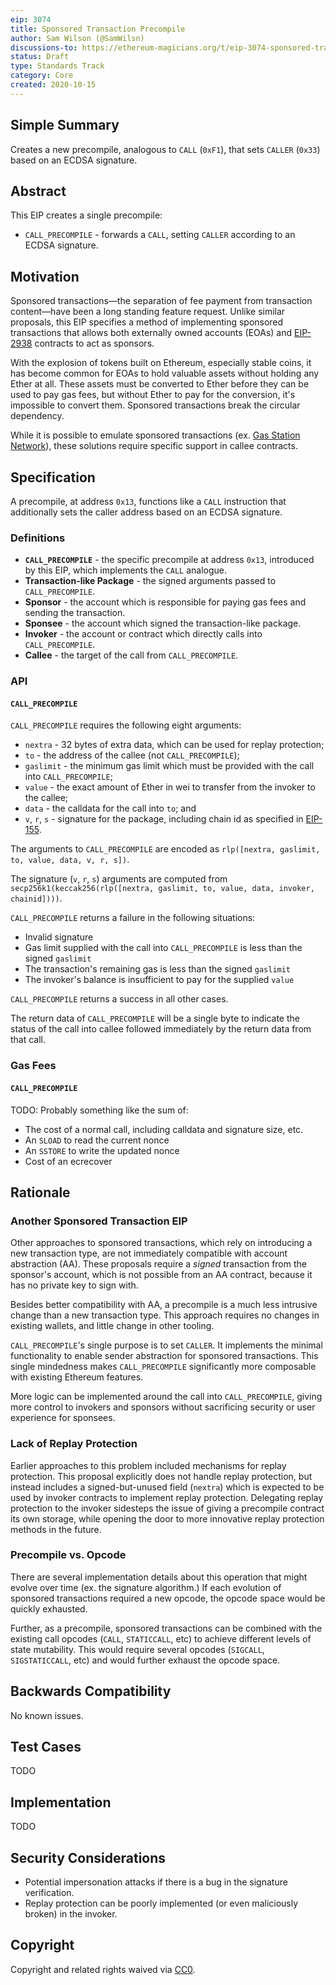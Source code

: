 ```yaml
---
eip: 3074
title: Sponsored Transaction Precompile
author: Sam Wilson (@SamWilsn)
discussions-to: https://ethereum-magicians.org/t/eip-3074-sponsored-transaction-precompile/4880
status: Draft
type: Standards Track
category: Core
created: 2020-10-15
---
```


## Simple Summary

Creates a new precompile, analogous to `CALL` (`0xF1`), that sets `CALLER` (`0x33`) based on an ECDSA signature.

## Abstract

This EIP creates a single precompile:
 - `CALL_PRECOMPILE` - forwards a `CALL`, setting `CALLER` according to an ECDSA signature.

## Motivation

Sponsored transactions—the separation of fee payment from transaction content—have been a long standing feature request. Unlike similar proposals, this EIP specifies a method of implementing sponsored transactions that allows both externally owned accounts (EOAs) and [EIP-2938](./eip-2938.md) contracts to act as sponsors.

With the explosion of tokens built on Ethereum, especially stable coins, it has become common for EOAs to hold valuable assets without holding any Ether at all. These assets must be converted to Ether before they can be used to pay gas fees, but without Ether to pay for the conversion, it's impossible to convert them. Sponsored transactions break the circular dependency.

While it is possible to emulate sponsored transactions (ex. [Gas Station Network](https://www.opengsn.org/)), these solutions require specific support in callee contracts.

## Specification

A precompile, at address `0x13`, functions like a `CALL` instruction that additionally sets the caller address based on an ECDSA signature.

### Definitions

 - **`CALL_PRECOMPILE`** - the specific precompile at address `0x13`, introduced by this EIP, which implements the `CALL` analogue.
 - **Transaction-like Package** - the signed arguments passed to `CALL_PRECOMPILE`.
 - **Sponsor** - the account which is responsible for paying gas fees and sending the transaction.
 - **Sponsee** - the account which signed the transaction-like package.
 - **Invoker** - the account or contract which directly calls into `CALL_PRECOMPILE`.
 - **Callee** - the target of the call from `CALL_PRECOMPILE`.

### API

#### `CALL_PRECOMPILE`

`CALL_PRECOMPILE` requires the following eight arguments:

 - `nextra` - 32 bytes of extra data, which can be used for replay protection;
 - `to` - the address of the callee (not `CALL_PRECOMPILE`);
 - `gaslimit` - the minimum gas limit which must be provided with the call into `CALL_PRECOMPILE`;
 - `value` - the exact amount of Ether in wei to transfer from the invoker to the callee;
 - `data` - the calldata for the call into `to`; and
 - `v`, `r`, `s` - signature for the package, including chain id as specified in [EIP-155](./eip-155.md).

The arguments to `CALL_PRECOMPILE` are encoded as `rlp([nextra, gaslimit, to, value, data, v, r, s])`.

The signature (`v`, `r`, `s`) arguments are computed from `secp256k1(keccak256(rlp([nextra, gaslimit, to, value, data, invoker, chainid])))`.

`CALL_PRECOMPILE` returns a failure in the following situations:
 - Invalid signature
 - Gas limit supplied with the call into `CALL_PRECOMPILE` is less than the signed `gaslimit`
 - The transaction's remaining gas is less than the signed `gaslimit`
 - The invoker's balance is insufficient to pay for the supplied `value`

`CALL_PRECOMPILE` returns a success in all other cases.

The return data of `CALL_PRECOMPILE` will be a single byte to indicate the status of the call into callee followed immediately by the return data from that call.

### Gas Fees

#### `CALL_PRECOMPILE`

TODO: Probably something like the sum of:
 * The cost of a normal call, including calldata and signature size, etc.
 * An `SLOAD` to read the current nonce
 * An `SSTORE` to write the updated nonce
 * Cost of an ecrecover

## Rationale

### Another Sponsored Transaction EIP

Other approaches to sponsored transactions, which rely on introducing a new transaction type, are not immediately compatible with account abstraction (AA). These proposals require a _signed_ transaction from the sponsor's account, which is not possible from an AA contract, because it has no private key to sign with.

Besides better compatibility with AA, a precompile is a much less intrusive change than a new transaction type. This approach requires no changes in existing wallets, and little change in other tooling.

`CALL_PRECOMPILE`'s single purpose is to set `CALLER`. It implements the minimal functionality to enable sender abstraction for sponsored transactions. This single mindedness makes `CALL_PRECOMPILE` significantly more composable with existing Ethereum features.

More logic can be implemented around the call into `CALL_PRECOMPILE`, giving more control to invokers and sponsors without sacrificing security or user experience for sponsees.

### Lack of Replay Protection

Earlier approaches to this problem included mechanisms for replay protection. This proposal explicitly does not handle replay protection, but instead includes a signed-but-unused field (`nextra`) which is expected to be used by invoker contracts to implement replay protection. Delegating replay protection to the invoker sidesteps the issue of giving a precompile contract its own storage, while opening the door to more innovative replay protection methods in the future.

### Precompile vs. Opcode

There are several implementation details about this operation that might evolve over time (ex. the signature algorithm.) If each evolution of sponsored transactions required a new opcode, the opcode space would be quickly exhausted.

Further, as a precompile, sponsored transactions can be combined with the existing call opcodes (`CALL`, `STATICCALL`, etc) to achieve different levels of state mutability. This would require several opcodes (`SIGCALL`, `SIGSTATICCALL`, etc) and would further exhaust the opcode space.

## Backwards Compatibility

No known issues.

## Test Cases

TODO

## Implementation

TODO

## Security Considerations

 - Potential impersonation attacks if there is a bug in the signature verification.
 - Replay protection can be poorly implemented (or even maliciously broken) in the invoker.

## Copyright
Copyright and related rights waived via [CC0](https://creativecommons.org/publicdomain/zero/1.0/).
